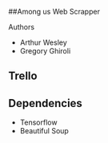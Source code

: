 ##Among us Web Scrapper

Authors

- Arthur Wesley
- Gregory Ghiroli

## Trello

## Dependencies

- Tensorflow
- Beautiful Soup
